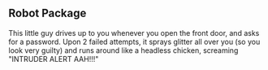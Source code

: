 ## Robot Package

This little guy drives up to you whenever you open the front door, and asks for a password. Upon 2 failed attempts, it sprays glitter all over you (so you look very guilty) and runs around like a headless chicken, screaming "INTRUDER ALERT AAH!!!"
